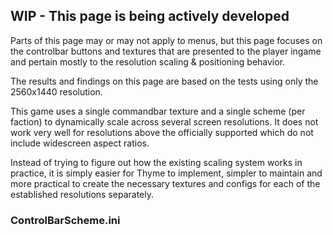 ## WIP - This page is being actively developed

Parts of this page may or may not apply to menus, but this page focuses on the controlbar buttons and textures that are presented to the player ingame and pertain mostly to the resolution scaling & positioning behavior.

The results and findings on this page are based on the tests using only the 2560x1440 resolution.

This game uses a single commandbar texture and a single scheme (per faction) to dynamically scale across several screen resolutions. It does not work very well for resolutions above the officially supported which do not include widescreen aspect ratios.

Instead of trying to figure out how the existing scaling system works in practice, it is simply easier for Thyme to implement, simpler to maintain and more practical to create the necessary textures and configs for each of the established resolutions separately.


### **ControlBarScheme.ini**




